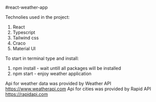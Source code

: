#react-weather-app

Technolies used in the project: 
1. React
2. Typescript
3. Tailwind css
4. Craco
5. Material UI

To start in terminal type and install:

1. npm install - wait untill all packages will be installed
2. npm start - enjoy weather application

Api for weather data was provided by Weather API https://www.weatherapi.com
Api for cities was provided by Rapid API https://rapidapi.com
